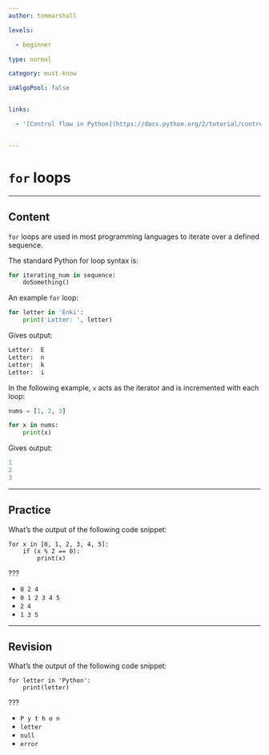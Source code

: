 ```yaml
---
author: tommarshall

levels:

  - beginner

type: normal

category: must-know

inAlgoPool: false


links:

  - '[Control flow in Python](https://docs.python.org/2/tutorial/controlflow.html){website}'


---
```


# `for` loops

---
## Content

`for` loops are used in most programming languages to iterate over a defined sequence.

The standard Python for loop syntax is:
```python
for iterating_num in sequence:
    doSomething()
```

An example `for` loop:

```python
for letter in 'Enki':
    print('Letter: ', letter)
```
Gives output:
```python
Letter:  E
Letter:  n
Letter:  k
Letter:  i
```
In the following example, `x` acts as the iterator and is incremented with each loop:

```python
nums = [1, 2, 3]

for x in nums:
    print(x)
```
Gives output:
```python
1
2
3
```

---
## Practice

What’s the output of the following code snippet:

```
for x in [0, 1, 2, 3, 4, 5]:
    if (x % 2 == 0):
        print(x)
```
???


* `0 2 4`
* `0 1 2 3 4 5`
* `2 4`
* `1 3 5`

---
## Revision

What’s the output of the following code snippet:

```
for letter in 'Python':
    print(letter)
```
???


* `P y t h o n`
* `letter`
* `null`
* `error`

